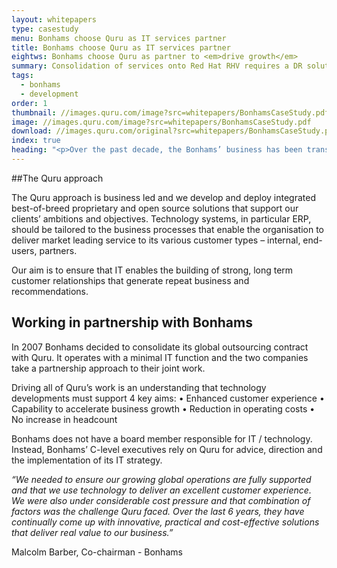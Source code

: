 ```yaml
---
layout: whitepapers
type: casestudy
menu: Bonhams choose Quru as IT services partner
title: Bonhams choose Quru as IT services partner
eightws: Bonhams choose Quru as partner to <em>drive growth</em>
summary: Consolidation of services onto Red Hat RHV requires a DR solution to replicate services across data-centers spanning the US
tags:
  - bonhams
  - development
order: 1
thumbnail: //images.quru.com/image?src=whitepapers/BonhamsCaseStudy.pdf&width=276&bottom=0.4875&right=0.95154&left=0.03524
image: //images.quru.com/image?src=whitepapers/BonhamsCaseStudy.pdf
download: //images.quru.com/original?src=whitepapers/BonhamsCaseStudy.pdf
index: true
heading: "<p>Over the past decade, the Bonhams’ business has been transformed:<ul><li>Global expansion to office network covering 25 countries</li><li>Significant increase in efficiency drives greater profitability</li></ul></p><p>Technology has played a key role in differentiating the company&rsquo;s offering and major challenges have been addressed including:<ul><li>Increased system capability at lower costs</li><li>On-going development of enhanced website</li><li>Disaster Recovery strategy and deployment</li></ul></p>" 
---
```


##The Quru approach

The Quru approach is business led and we develop and deploy integrated best-of-breed proprietary and open source solutions that support our clients’ ambitions and objectives. Technology systems, in particular ERP, should be tailored to the business processes that enable the organisation to deliver market leading service to its various customer types – internal, end-users, partners.

Our aim is to ensure that IT enables the building of strong, long term customer relationships that generate repeat business and recommendations.

## Working in partnership with Bonhams

In 2007 Bonhams decided to consolidate its global outsourcing contract with Quru. It operates with a minimal IT function and the two companies take a partnership approach to their joint work.

Driving all of Quru’s work is an understanding that technology developments must support 4 key aims:
• Enhanced customer experience
• Capability to accelerate business growth
• Reduction in operating costs
• No increase in headcount

Bonhams does not have a board member responsible for IT / technology. Instead, Bonhams’ C-level executives rely on Quru for advice, direction and the implementation of its IT strategy.

<div class="quote"><p><i>&ldquo;We needed to ensure our growing global operations are fully supported
and that we use technology to deliver an excellent customer experience.
We were also under considerable cost pressure and that combination of
factors was the challenge Quru faced. Over the last 6 years, they have
continually come up with innovative, practical and cost-effective solutions
that deliver real value to our business.&rdquo;</i></p><p>Malcolm Barber, Co-chairman - Bonhams</p></div>

